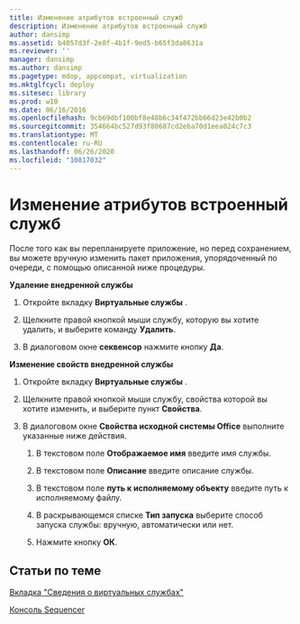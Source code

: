 ```yaml
---
title: Изменение атрибутов встроенный служб
description: Изменение атрибутов встроенный служб
author: dansimp
ms.assetid: b4057d3f-2e8f-4b1f-9ed5-b65f3da8631a
ms.reviewer: ''
manager: dansimp
ms.author: dansimp
ms.pagetype: mdop, appcompat, virtualization
ms.mktglfcycl: deploy
ms.sitesec: library
ms.prod: w10
ms.date: 06/16/2016
ms.openlocfilehash: 9cb69dbf100bf8e48b6c34f472bb66d23e42b0b2
ms.sourcegitcommit: 354664bc527d93f80687cd2eba70d1eea024c7c3
ms.translationtype: MT
ms.contentlocale: ru-RU
ms.lasthandoff: 06/26/2020
ms.locfileid: "10817032"
---
```

# Изменение атрибутов встроенный служб


После того как вы перепланируете приложение, но перед сохранением, вы можете вручную изменить пакет приложения, упорядоченный по очереди, с помощью описанной ниже процедуры.

**Удаление внедренной службы**

1.  Откройте вкладку **Виртуальные службы** .

2.  Щелкните правой кнопкой мыши службу, которую вы хотите удалить, и выберите команду **Удалить**.

3.  В диалоговом окне **секвенсор** нажмите кнопку **Да**.

**Изменение свойств внедренной службы**

1.  Откройте вкладку **Виртуальные службы** .

2.  Щелкните правой кнопкой мыши службу, свойства которой вы хотите изменить, и выберите пункт **Свойства**.

3.  В диалоговом окне **Свойства исходной системы Office** выполните указанные ниже действия.

    1.  В текстовом поле **Отображаемое имя** введите имя службы.

    2.  В текстовом поле **Описание** введите описание службы.

    3.  В текстовом поле **путь к исполняемому объекту** введите путь к исполняемому файлу.

    4.  В раскрывающемся списке **Тип запуска** выберите способ запуска службы: вручную, автоматически или нет.

    5.  Нажмите кнопку **ОК**.

## Статьи по теме


[Вкладка "Сведения о виртуальных службах"](about-the-virtual-services-tab.md)

[Консоль Sequencer](sequencer-console.md)

 

 





